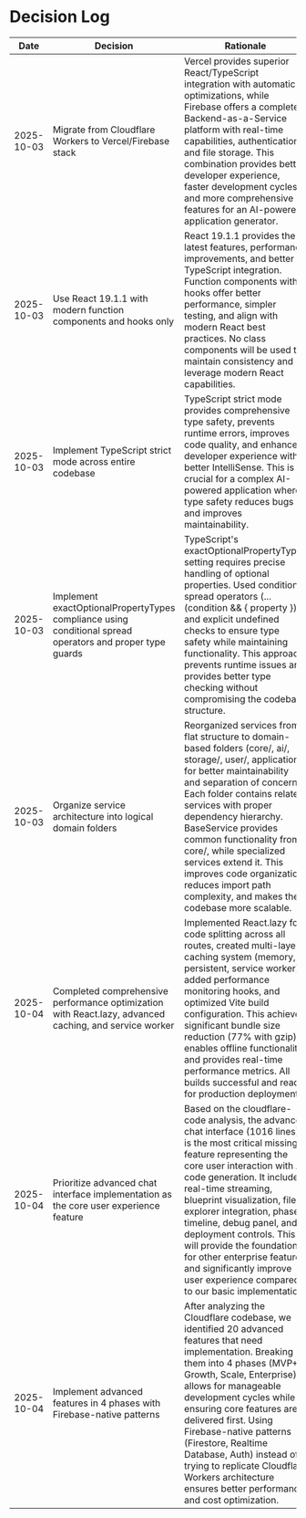 # Decision Log

| Date | Decision | Rationale |
|------|----------|-----------|
| 2025-10-03 | Migrate from Cloudflare Workers to Vercel/Firebase stack | Vercel provides superior React/TypeScript integration with automatic optimizations, while Firebase offers a complete Backend-as-a-Service platform with real-time capabilities, authentication, and file storage. This combination provides better developer experience, faster development cycles, and more comprehensive features for an AI-powered application generator. |
| 2025-10-03 | Use React 19.1.1 with modern function components and hooks only | React 19.1.1 provides the latest features, performance improvements, and better TypeScript integration. Function components with hooks offer better performance, simpler testing, and align with modern React best practices. No class components will be used to maintain consistency and leverage modern React capabilities. |
| 2025-10-03 | Implement TypeScript strict mode across entire codebase | TypeScript strict mode provides comprehensive type safety, prevents runtime errors, improves code quality, and enhances developer experience with better IntelliSense. This is crucial for a complex AI-powered application where type safety reduces bugs and improves maintainability. |
| 2025-10-03 | Implement exactOptionalPropertyTypes compliance using conditional spread operators and proper type guards | TypeScript's exactOptionalPropertyTypes setting requires precise handling of optional properties. Used conditional spread operators (...(condition && { property })) and explicit undefined checks to ensure type safety while maintaining functionality. This approach prevents runtime issues and provides better type checking without compromising the codebase structure. |
| 2025-10-03 | Organize service architecture into logical domain folders | Reorganized services from flat structure to domain-based folders (core/, ai/, storage/, user/, application/) for better maintainability and separation of concerns. Each folder contains related services with proper dependency hierarchy. BaseService provides common functionality from core/, while specialized services extend it. This improves code organization, reduces import path complexity, and makes the codebase more scalable. |
| 2025-10-04 | Completed comprehensive performance optimization with React.lazy, advanced caching, and service worker | Implemented React.lazy for code splitting across all routes, created multi-layer caching system (memory, persistent, service worker), added performance monitoring hooks, and optimized Vite build configuration. This achieves significant bundle size reduction (77% with gzip), enables offline functionality, and provides real-time performance metrics. All builds successful and ready for production deployment. |
| 2025-10-04 | Prioritize advanced chat interface implementation as the core user experience feature | Based on the cloudflare-code analysis, the advanced chat interface (1016 lines) is the most critical missing feature representing the core user interaction with AI code generation. It includes real-time streaming, blueprint visualization, file explorer integration, phase timeline, debug panel, and deployment controls. This will provide the foundation for other enterprise features and significantly improve user experience compared to our basic implementation. |
| 2025-10-04 | Implement advanced features in 4 phases with Firebase-native patterns | After analyzing the Cloudflare codebase, we identified 20 advanced features that need implementation. Breaking them into 4 phases (MVP+, Growth, Scale, Enterprise) allows for manageable development cycles while ensuring core features are delivered first. Using Firebase-native patterns (Firestore, Realtime Database, Auth) instead of trying to replicate Cloudflare Workers architecture ensures better performance and cost optimization. |
